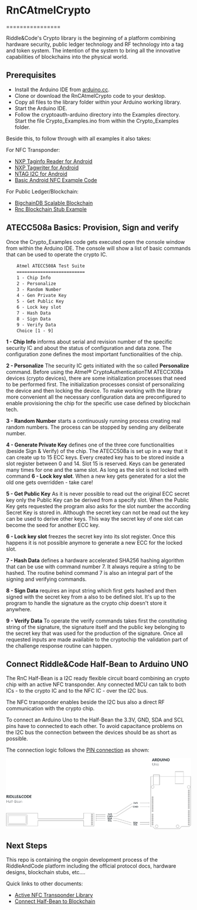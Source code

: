 # RnCAtmelCrypto
================

Riddle&Code's Crypto library is the beginning of a platform combining hardware security, public ledger technology and RF technology into a tag and token system. The intention of the system to bring all the innovative capabilities of blockchains into the physical world.

## Prerequisites

- Install the Arduino IDE from [arduino.cc](https://www.arduino.cc/en/Main/Software).
- Clone or download the RnCAtmelCrypto code to your desktop.
- Copy all files to the library folder within your Arduino working library.
- Start the Arduino IDE.
- Follow the cryptoauth-arduino directory into the Examples directory. Start the file Crypto_Examples.ino from within the Crypto_Examples folder.

Beside this, to follow through with all examples it also takes:

For NFC Transponder:

- [NXP Taginfo Reader for Android](https://play.google.com/store/apps/details?id=com.nxp.taginfolite&hl=en)
- [NXP Tagwriter for Android](https://play.google.com/store/apps/details?id=com.nxp.nfc.tagwriter&hl=en)
- [NTAG I2C for Android](https://play.google.com/store/apps/details?id=com.nxp.ntagi2cdemo&hl=en)
- [Basic Android NFC Example Code]()

For Public Ledger/Blockchain:

- [BigchainDB Scalable Blockchain](https://github.com/bigchaindb/bigchaindb)
- [Rnc Blockchain Stub Example]()

## ATECC508a Basics: Provision, Sign and verify

Once the Crypto_Examples code gets executed open the console window from within the Arduino IDE. The console will show a list of basic commands that can be used to operate the crypto IC.

```
    Atmel ATECC508A Test Suite
    ==========================
    1 - Chip Info
    2 - Personalize
    3 - Random Number
    4 - Gen Private Key
    5 - Get Public Key
    6 - Lock key slot
    7 - Hash Data
    8 - Sign Data
    9 - Verify Data
    Choice [1 - 9]
```

**1 - Chip Info** informs about serial and revision number of the specific security IC and about the status of configuration and data zone. The configuration zone defines the most important functionalities of the chip.

**2 - Personalize** The security IC gets initiated with the so called **Personalize** command.
Before using the Atmel® CryptoAuthenticationTM ATECCX08a devices (crypto devices), there are some initialization processes that need to be performed first. The initialization processes consist of personalizing the device and then locking the device.
To make working with the library more convenient all the necessary configuration data are preconfigured to enable provisioning the chip for the specific use case defined by blockchain tech.

**3 - Random Number** starts a continuously running process creating real random numbers. The process can be stopped by sending any deliberate number.

**4 - Generate Private Key** defines one of the three core functionalities (beside Sign & Verify) of the chip. The ATECC508a is set up in a way that it can create up to 15 ECC keys. Every created key has to be stored inside a slot register between 0 and 14. Slot 15 is reserved. Keys can be generated many times for one and the same slot. As long as the slot is not locked with command **6 - Lock key slot**. When a new key gets generated for a slot the old one gets overridden - take care!

**5 - Get Public Key** As it is never possible to read out the original ECC secret key only the Public Key can be derived from a specify slot. When the Public Key gets requested the program also asks for the slot number the according Secret Key is stored in.
Although the secret key can not be read out the key can be used to derive other keys. This way the secret key of one slot can become the seed for another ECC key.

**6 - Lock key slot** freezes the secret key into its slot register. Once this happens it is not possible anymore to generate a new ECC for the locked slot.

**7 - Hash Data** defines a hardware accelerated SHA256 hashing algorithm that can be use with command number 7. It always require a string to be hashed. The routine behind command 7 is also an integral part of the signing and verifying commands.

**8 - Sign Data** requires an input string which first gets hashed and then signed with the secret key from a also to be defined slot. It's up to the program to handle the signature as the crypto chip doesn't store it anywhere.

**9 - Verify Data** To operate the verify commands takes first the constituting string of the signature, the signature itself and the public key belonging to the secret key that was used for the production of the signature. Once all requested inputs are made available to the cryptochip the validation part of the challenge response routine can happen.


## Connect Riddle&Code Half-Bean to Arduino UNO

The RnC Half-Bean is a I2C ready flexible circuit board combining an crypto chip with an active NFC transponder. Any connected MCU can talk to both ICs - to the crypto IC and to the NFC IC - over the I2C bus.

The NFC transponder enables beside the I2C bus also a direct RF communication with the crypto chip.

To connect an Arduino Uno to the Half-Bean the 3.3V, GND, SDA and SCL pins have to connected to each other. To avoid capacitance problems on the I2C bus the connection between the devices should be as short as possible.

The connection logic follows the [PIN connection](imgs/halfbean_uno_connect.png) as shown:

![PIN connections](https://github.com/RiddleAndCode/RnCAtmelCrypto/blob/master/imgs/halfbean_uno_connect.png)

## Next Steps

This repo is containing the ongoin development process of the RiddleAndCode platform including the official protocol docs, hardware designs, blockchain stubs, etc....

Quick links to other documents:

* [Active NFC Transponder Library](https://github.com/RiddleAndCode/RnCAtmelCrypto/blob/master/docs/nfc_transponder.md)
* [Connect Half-Bean to Blockchain](https://github.com/RiddleAndCode/RnCAtmelCrypto/blob/master/BigchainDBstub/bigchain_stub.md)
